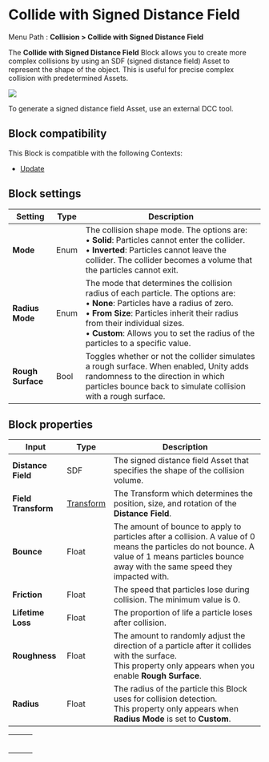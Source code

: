# Collide with Signed Distance Field

Menu Path : **Collision > Collide with Signed Distance Field**

The **Collide with Signed Distance Field** Block allows you to create more complex collisions by using an SDF (signed distance field) Asset to represent the shape of the object. This is useful for precise complex collision with predetermined Assets.

![](Images/Block-CollideWithSDFMain.png)

To generate a signed distance field Asset, use an external DCC tool.

## Block compatibility

This Block is compatible with the following Contexts:

- [Update](Context-Update.md)

## Block settings

| **Setting**       | **Type** | **Description**                                              |
| ----------------- | -------- | ------------------------------------------------------------ |
| **Mode**          | Enum     | The collision shape mode. The options are:<br/>&#8226; **Solid**: Particles cannot enter the collider.<br/>&#8226; **Inverted**: Particles cannot leave the collider. The collider becomes a volume that the particles cannot exit. |
| **Radius Mode**   | Enum     | The mode that determines the collision radius of each particle. The options are:<br/>&#8226; **None**: Particles have a radius of zero.<br/>&#8226; **From Size**: Particles inherit their radius from their individual sizes.<br/>&#8226; **Custom**: Allows you to set the radius of the particles to a specific value. |
| **Rough Surface** | Bool     | Toggles whether or not the collider simulates a rough surface. When enabled, Unity adds randomness to the direction in which particles bounce back to simulate collision with a rough surface. |

## Block properties

| **Input**           | **Type**                       | **Description**                                              |
| ------------------- | ------------------------------ | ------------------------------------------------------------ |
| **Distance Field**  | SDF                            | The signed distance field Asset that specifies the shape of the collision volume. |
| **Field Transform** | [Transform](Type-Transform.md) | The Transform which determines the position, size, and rotation of the **Distance Field**. |
| **Bounce**          | Float                          | The amount of bounce to apply to particles after a collision. A value of 0 means the particles do not bounce. A value of 1 means particles bounce away with the same speed they impacted with. |
| **Friction**        | Float                          | The speed that particles lose during collision. The minimum value is 0. |
| **Lifetime Loss**   | Float                          | The proportion of life a particle loses after collision.     |
| **Roughness**       | Float                          | The amount to randomly adjust the direction of a particle after it collides with the surface.<br/>This property only appears when you enable **Rough Surface**. |
| **Radius**          | Float                          | The radius of the particle this Block uses for collision detection.<br/>This property only appears when **Radius Mode** is set to **Custom**. |

|      |      |      |
| ---- | ---- | ---- |
|      |      |      |
|      |      |      |
|      |      |      |
|      |      |      |
|      |      |      |
|      |      |      |
